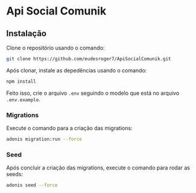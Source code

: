 # Api Social Comunik

## Instalação

Clone o repositório usando o comando:
```bash
git clone https://github.com/eudesroger7/ApiSocialComunik.git
```
Após clonar, instale as depedências usando o comando:
```bash
npm install
```
Feito isso, crie o arquivo `.env` seguindo o modelo que está no arquivo `.env.example`.

### Migrations

Execute o comando para a criação das migrations:

```bash
adonis migration:run --force
```
 ### Seed

Após concluir a criação das migrations, execute o comando para rodar as seeds:

```bash
adonis seed --force
```
